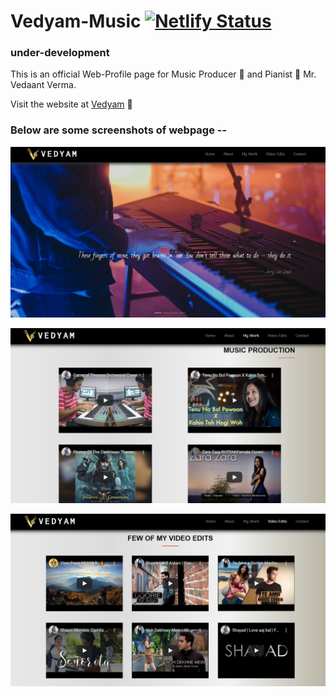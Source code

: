 # Vedyam-Music   [![Netlify Status](https://api.netlify.com/api/v1/badges/501f0edf-ed90-4e95-9c43-7e8ce2f97d63/deploy-status)](https://app.netlify.com/sites/vedyam-music/deploys)

### under-development

This is an official Web-Profile page for Music Producer :musical_score: and Pianist :musical_keyboard: Mr. Vedaant Verma.

Visit the website at [Vedyam](https://vedyam-music.netlify.app/) :musical_note:             

### Below are some screenshots of webpage --

![alt-text](https://github.com/Taniya0501/Vedyam-Music/blob/main/v1.JPG)



![alt-text](https://github.com/Taniya0501/Vedyam-Music/blob/main/v2.JPG)



![alt-text](https://github.com/Taniya0501/Vedyam-Music/blob/main/v3.JPG)
